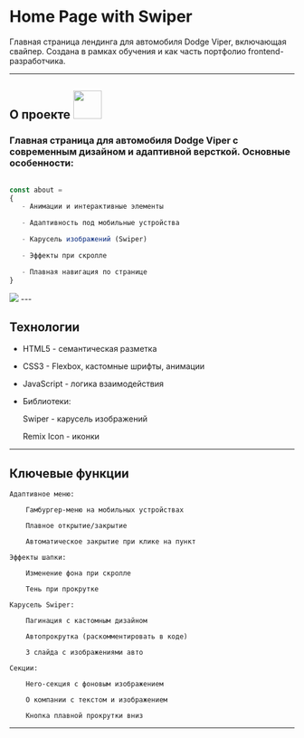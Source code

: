 # Home Page with Swiper
Главная страница лендинга для автомобиля Dodge Viper, включающая свайпер. 
Создана в рамках обучения и как часть портфолио frontend-разработчика.

---

## О проекте <img src="https://media2.giphy.com/media/v1.Y2lkPTc5MGI3NjExdDNnZGx0NTVpZjgxN3BrNXdhZHdnbDFwYjVnam84bWFnaHd3NTQweSZlcD12MV9pbnRlcm5hbF9naWZfYnlfaWQmY3Q9Zw/6vj5quVNRhoQw/giphy.gif" width="50">

<h3> Главная страница для автомобиля Dodge Viper с современным дизайном и адаптивной версткой. Основные особенности: </h3>

```javascript

const about = 
{
   - Анимации и интерактивные элементы

   - Адаптивность под мобильные устройства

   - Карусель изображений (Swiper)

   - Эффекты при скролле

   - Плавная навигация по странице
}
```

<img src="https://media1.giphy.com/media/v1.Y2lkPTc5MGI3NjExOHY5dGt3dHg4bnZpdTNmcGJqenJweGo1bXp1Zjh4NjM4cWQzczZlMCZlcD12MV9pbnRlcm5hbF9naWZfYnlfaWQmY3Q9Zw/F569oDhxoCw9ptI8F6/giphy.gif">
---

## Технологии

   - HTML5 - семантическая разметка

   - CSS3 - Flexbox, кастомные шрифты, анимации

   - JavaScript - логика взаимодействия

   - Библиотеки:

        Swiper - карусель изображений

        Remix Icon - иконки

---
## Ключевые функции

    Адаптивное меню:

        Гамбургер-меню на мобильных устройствах

        Плавное открытие/закрытие

        Автоматическое закрытие при клике на пункт

    Эффекты шапки:

        Изменение фона при скролле

        Тень при прокрутке

    Карусель Swiper:

        Пагинация с кастомным дизайном

        Автопрокрутка (раскомментировать в коде)

        3 слайда с изображениями авто

    Секции:

        Hero-секция с фоновым изображением

        О компании с текстом и изображением

        Кнопка плавной прокрутки вниз

---
